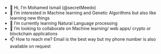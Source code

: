 - 👋 Hi, I’m Mohamed Ismail (@secretMeedo)
- 👀 I’m interested in Machine learning and Genetic Algorithms but also like learning new things
- 🌱 I’m currently learning Natural Language processing
- 💞️ I’m looking to collaborate on Machine learning/ web apps/ crypto or blockchain applications
- 📫 How to reach me? Email is the best way but my phone number is also available on request

<!---
secretMeedo/secretMeedo is a ✨ special ✨ repository because its `README.md` (this file) appears on your GitHub profile.
You can click the Preview link to take a look at your changes.
--->
